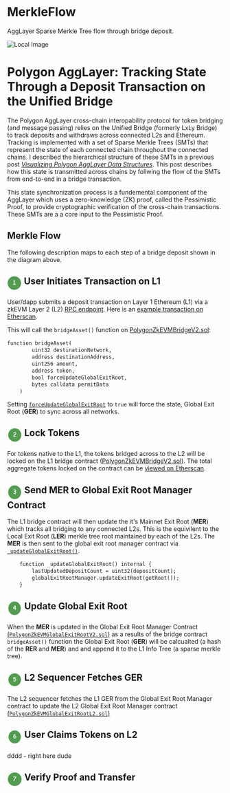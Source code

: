 # MerkleFlow
AggLayer Sparse Merkle Tree flow through bridge deposit.

![Local Image](https://github.com/j2abro/MerkleFlow/raw/main/assets/MerkleFlow.svg "Merke Tree Flow")

# Polygon AggLayer: Tracking State Through a Deposit Transaction on the Unified Bridge
The Polygon AggLayer cross-chain interopability protocol for token bridging (and message passing) relies on the Unified Bridge (formerly LxLy Bridge) to track deposits and withdraws across connected L2s and Ethereum. Tracking is implemented with a set of Sparse Merkle Trees (SMTs) that represent the state of each connected chain throughout the connected chains. I described the hierarchical structure of these SMTs in a previous post [*Visualizing Polygon AggLayer Data Structures*](https://medium.com/@j2abro/visualizing-polygon-agglayer-data-structures-9d55c060c9b6). This post describes how this state is transmitted across chains by follwing the flow of the SMTs from end-to-end in a bridge transaction.

This state synchronization process is a fundemental component of the AggLayer which uses a zero-knowledge (ZK) proof, called the Pessimistic Proof, to provide cryptographic verification of the cross-chain transactions. These SMTs are a a core input to the Pessimistic Proof.

## Merkle Flow
The following description maps to each step of a bridge deposit shown in the diagram above.

## <img src="./assets/icon1.png" align="top" width="34" height="34"> User Initiates Transaction on L1

User/dapp submits a deposit transaction on Layer 1 Ethereum (L1) via a zkEVM Layer 2 (L2) [RPC endpoint](https://zkevm-rpc.com/). Here is an [example transaction on Etherscan](https://etherscan.io/tx/0xf790f5a6ae551dc8e5b04d92941ae79025ba9d485fc1fb7fe3c00b9393332da8).

This will call the `bridgeAsset()` function on [PolygonZkEVMBridgeV2.sol](https://github.com/0xPolygonHermez/zkevm-contracts/blob/4912f4b673015209b3dbe1dd0702a9ffec5c9261/contracts/v2/PolygonZkEVMBridgeV2.sol#L204):

```solidity
function bridgeAsset(
        uint32 destinationNetwork,
        address destinationAddress,
        uint256 amount,
        address token,
        bool forceUpdateGlobalExitRoot,
        bytes calldata permitData
    )
```

Setting [`forceUpdateGlobalExitRoot`](https://github.com/0xPolygonHermez/zkevm-contracts/blob/main/contracts/v2/PolygonZkEVMBridgeV2.sol#L312) to `true` will force the state, Global Exit Root (**GER**) to sync across all networks.

## <img src="./assets/icon2.png" align="top" width="35" height="35"> Lock Tokens
For tokens native to the L1, the tokens bridged across to the L2 will be locked on the L1 bridge contract ([PolygonZkEVMBridgeV2.sol](https://github.com/0xPolygonHermez/zkevm-contracts/blob/4912f4b673015209b3dbe1dd0702a9ffec5c9261/contracts/v2/PolygonZkEVMBridgeV2.sol#L204)). The total aggregate tokens locked on the contract can be [viewed on Etherscan](https://etherscan.io/tokenholdings?a=0x2a3DD3EB832aF982ec71669E178424b10Dca2EDe).

## <img src="./assets/icon3.png" align="top" width="35" height="35"> Send MER to Global Exit Root Manager Contract

The L1 bridge contract will then update the it's Mainnet Exit Root (**MER**) which tracks all bridging to any connected L2s. This is the equivilent to the Local Exit Root (**LER**) merkle tree root maintained by each of the L2s.  The **MER** is then sent to the global exit root manager contract via [`_updateGlobalExitRoot()`](https://github.com/0xPolygonHermez/zkevm-contracts/blob/4912f4b673015209b3dbe1dd0702a9ffec5c9261/contracts/v2/PolygonZkEVMBridgeV2.sol#L893).


```solidity
    function _updateGlobalExitRoot() internal {
        lastUpdatedDepositCount = uint32(depositCount);
        globalExitRootManager.updateExitRoot(getRoot());
    }
```

## <img src="./assets/icon4.png" align="top" width="35" height="35"> Update Global Exit Root

When the **MER** is updated in the Global Exit Root Manager Contract [(`PolygonZkEVMGlobalExitRootV2.sol`)](https://etherscan.io/address/0x580bda1e7A0CFAe92Fa7F6c20A3794F169CE3CFb) as a results of the bridge contract `bridgeAsset()` function the Global Exit Root (**GER**) will be calcualted (a hash of the **RER** and **MER**) and and append it to the L1 Info Tree (a sparse merkle tree).

## <img src="./assets/icon5.png" align="top" width="35" height="35"> L2 Sequencer Fetches GER
The L2 sequencer fetches the L1 GER from the Global Exit Root Manager contract to update the L2 Global Exit Root Manager contract [(`PolygonZkEVMGlobalExitRootL2.sol`)](https://github.com/0xPolygonHermez/zkevm-contracts/blob/main/contracts/PolygonZkEVMGlobalExitRootL2.sol)

## <img src="./assets/icon6.png" align="top" width="35" height="35"> User Claims Tokens on L2
dddd - right here dude

## <img src="./assets/icon7.png" align="top" width="35" height="35"> Verify Proof and Transfer







